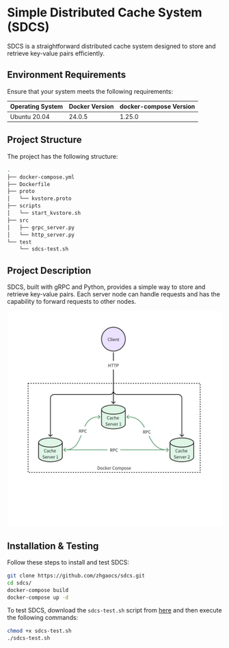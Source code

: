 # Simple Distributed Cache System (SDCS)

SDCS is a straightforward distributed cache system designed to store and retrieve key-value pairs efficiently.

## Environment Requirements

Ensure that your system meets the following requirements:

| Operating System | Docker Version | docker-compose Version |
| ---------------- | -------------- | ---------------------- |
| Ubuntu 20.04     | 24.0.5         | 1.25.0                 |

## Project Structure

The project has the following structure:

```bash
.
├── docker-compose.yml
├── Dockerfile
├── proto
│   └── kvstore.proto
├── scripts
│   └── start_kvstore.sh
├── src
│   ├── grpc_server.py
│   └── http_server.py
└── test
    └── sdcs-test.sh
```

## Project Description

SDCS, built with gRPC and Python, provides a simple way to store and retrieve key-value pairs. Each server node can handle requests and has the capability to forward requests to other nodes.

![sdcs](./images/sdcs.png)

## Installation & Testing

Follow these steps to install and test SDCS:

```bash
git clone https://github.com/zhgaocs/sdcs.git
cd sdcs/
docker-compose build
docker-compose up -d
```

To test SDCS, download the `sdcs-test.sh` script from [here](https://github.com/ruini-classes/sdcs-testsuit) and then execute the following commands:

```bash
chmod +x sdcs-test.sh
./sdcs-test.sh
```
